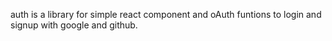 auth is a library for simple react component and oAuth funtions to login and signup with google and github.

